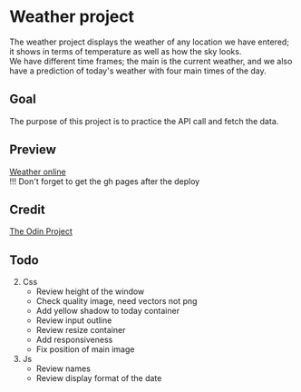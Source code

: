 # Weather project
The weather project displays the weather of any location we have entered; it shows in terms of temperature as well as how the sky looks.  
We have different time frames; the main is the current weather, and we also have a prediction of today's weather with four main times of the day.

## Goal
The purpose of this project is to practice the API call and fetch the data.

## Preview
[Weather online](https://haveadream1.github.io/weather-app/)  
!!! Don't forget to get the gh pages after the deploy

## Credit
[The Odin Project](https://www.theodinproject.com/)

## Todo
2. Css
    * Review height of the window
    * Check quality image, need vectors not png
    * Add yellow shadow to today container
    * Review input outline
    * Review resize container
    * Add responsiveness
    * Fix position of main image
3. Js
    * Review names
    * Review display format of the date